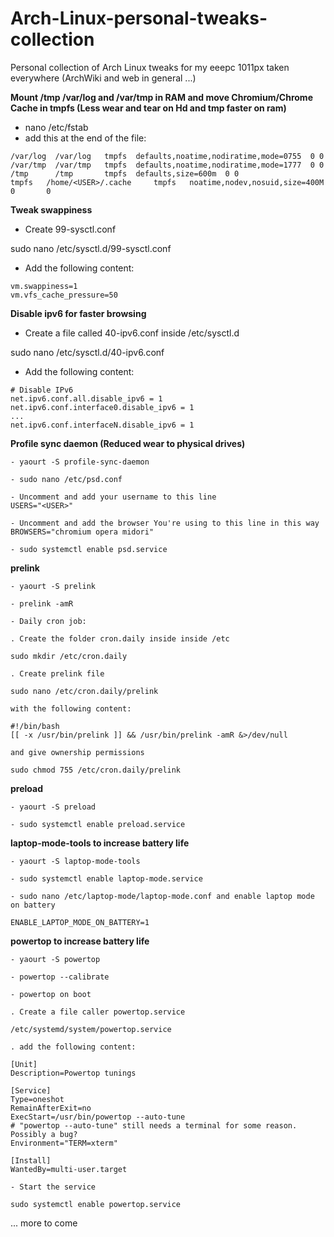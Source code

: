 Arch-Linux-personal-tweaks-collection
=====================================

Personal collection of Arch Linux tweaks for my eeepc 1011px taken everywhere (ArchWiki and web in general ...)


**Mount /tmp /var/log and /var/tmp in RAM and move Chromium/Chrome Cache in tmpfs (Less wear and tear on Hd and tmp faster on ram)**

- nano /etc/fstab
- add this at the end of the file:
```
/var/log  /var/log   tmpfs  defaults,noatime,nodiratime,mode=0755  0 0
/var/tmp  /var/tmp   tmpfs  defaults,noatime,nodiratime,mode=1777  0 0
/tmp      /tmp       tmpfs  defaults,size=600m  0 0
tmpfs   /home/<USER>/.cache     tmpfs   noatime,nodev,nosuid,size=400M  0       0
```

**Tweak swappiness**

- Create 99-sysctl.conf

sudo nano /etc/sysctl.d/99-sysctl.conf

- Add the following content:
```
vm.swappiness=1 
vm.vfs_cache_pressure=50
```

**Disable ipv6 for faster browsing**

- Create a file called 40-ipv6.conf inside /etc/sysctl.d 

sudo nano /etc/sysctl.d/40-ipv6.conf

- Add the following content:
```
# Disable IPv6
net.ipv6.conf.all.disable_ipv6 = 1
net.ipv6.conf.interface0.disable_ipv6 = 1
...
net.ipv6.conf.interfaceN.disable_ipv6 = 1
```

**Profile sync daemon (Reduced wear to physical drives)**
```
- yaourt -S profile-sync-daemon

- sudo nano /etc/psd.conf

- Uncomment and add your username to this line
USERS="<USER>"

- Uncomment and add the browser You're using to this line in this way
BROWSERS="chromium opera midori"

- sudo systemctl enable psd.service
```

**prelink**
```
- yaourt -S prelink

- prelink -amR

- Daily cron job:

. Create the folder cron.daily inside inside /etc

sudo mkdir /etc/cron.daily

. Create prelink file 

sudo nano /etc/cron.daily/prelink

with the following content:

#!/bin/bash
[[ -x /usr/bin/prelink ]] && /usr/bin/prelink -amR &>/dev/null

and give ownership permissions

sudo chmod 755 /etc/cron.daily/prelink
```

**preload**
```
- yaourt -S preload

- sudo systemctl enable preload.service
```

**laptop-mode-tools to increase battery life**
```
- yaourt -S laptop-mode-tools 

- sudo systemctl enable laptop-mode.service

- sudo nano /etc/laptop-mode/laptop-mode.conf and enable laptop mode on battery

ENABLE_LAPTOP_MODE_ON_BATTERY=1
```

**powertop to increase battery life**
```
- yaourt -S powertop

- powertop --calibrate

- powertop on boot

. Create a file caller powertop.service

/etc/systemd/system/powertop.service

. add the following content:

[Unit]
Description=Powertop tunings

[Service]
Type=oneshot
RemainAfterExit=no
ExecStart=/usr/bin/powertop --auto-tune
# "powertop --auto-tune" still needs a terminal for some reason. Possibly a bug?
Environment="TERM=xterm"

[Install]
WantedBy=multi-user.target

- Start the service

sudo systemctl enable powertop.service
```


... more to come


